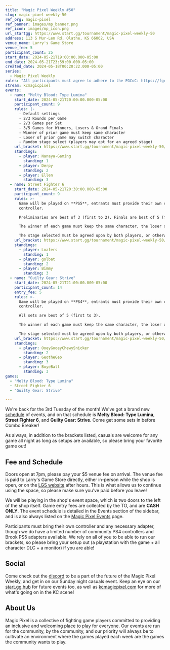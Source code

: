 ```yaml
---
title: "Magic Pixel Weekly #50"
slug: magic-pixel-weekly-50
ref_org: magic-pixel
ref_banner: images/mp_banner.png
ref_icon: images/mp_icon.png
url_startgg: https://www.start.gg/tournament/magic-pixel-weekly-50
address: 113 S Mur-Len Rd, Olathe, KS 66062, USA
venue_name: Larry's Game Store
venue_fee: 5
participant_count: 25
start_date: 2024-05-21T19:00:00.000-05:00
end_date: 2024-05-21T23:59:00.000-05:00
created_date: 2024-05-18T00:20:22.000-05:00
series:
  - Magic Pixel Weekly
rules: "All participants must agree to adhere to the FGCoC: https://fgcoc.com/"
stream: kcmagicpixel
events:
  - name: "Melty Blood: Type Lumina"
    start_date: 2024-05-21T20:00:00.000-05:00
    participant_count: 9
    rules: |-
      - Default settings
      - 2/3 Rounds per Game
      - 2/3 Games per Set
      - 3/5 Games for Winners, Losers & Grand Finals
      - Winner of prior game must keep same character
      - Loser of prior game may switch character
      - Random stage select (players may opt for an agreed stage)
    url_bracket: https://www.start.gg/tournament/magic-pixel-weekly-50/events/melty-blood-type-lumina/brackets/1666194/2482680
    standings:
      - player: Nanaya-Gaming
        standing: 1
      - player: Derpy
        standing: 2
      - player: Ellen
        standing: 3
  - name: Street Fighter 6
    start_date: 2024-05-21T20:30:00.000-05:00
    participant_count: 9
    rules: >-
      Game will be played on **PS5**, entrants must provide their own compatible
      controller.  

      Preliminaries are best of 3 (first to 2). Finals are best of 5 (first to 3).  

      The winner of each game must keep the same character, the loser of that game may switch characters.  

      The stage selected must be agreed upon by both players, or otherwise selected at random.
    url_bracket: https://www.start.gg/tournament/magic-pixel-weekly-50/events/street-fighter-6/brackets/1666193/2482679
    standings:
      - player: Loafers
        standing: 1
      - player: golbat
        standing: 2
      - player: Bimmy
        standing: 3
  - name: "Guilty Gear: Strive"
    start_date: 2024-05-21T21:00:00.000-05:00
    participant_count: 14
    entry_fee: 5
    rules: >-
      Game will be played on **PS4**, entrants must provide their own compatible
      controller.  

      All sets are best of 5 (first to 3).  

      The winner of each game must keep the same character, the loser of that game may switch characters.  

      The stage selected must be agreed upon by both players, or otherwise selected at random.
    url_bracket: https://www.start.gg/tournament/magic-pixel-weekly-50/events/guilty-gear-strive/brackets/1666190/2482676
    standings:
      - player: OoeyGooeyChewySnicker
        standing: 2
      - player: GeotheGeo
        standing: 3
      - player: BoyeBall
        standing: 3
games:
  - "Melty Blood: Type Lumina"
  - Street Fighter 6
  - "Guilty Gear: Strive"

---
```


We're back for the 3rd Tuesday of the month! We've got a brand new [schedule](https://kcmagicpixel.com/events/) of events, and on that schedule is **Melty Blood: Type Lumina**, **Street Fighter 6**, and **Guilty Gear: Strive**. Come get some sets in before Combo Breaker!

As always, in addition to the brackets listed, casuals are welcome for any game all night as long as setups are available, so please bring your favorite game out! 

## Fee and Schedule

Doors open at 7pm, please pay your $5 venue fee on arrival. The venue fee is paid to Larry's Game Store directly, either in-person while the shop is open, or on the [LGS website](https://www.larrysgamestore.com/products/kc-magic-pixel-5) after hours. This is what allows us to continue using the space, so please make sure you've paid before you leave!

We will be playing in the shop's event space, which is two doors to the left of the shop itself. Game entry fees are collected by the TO, and are **CASH ONLY**. The event schedule is detailed in the Events section of the sidebar, and is also always listed on the [Magic Pixel Events](https://kcmagicpixel.com/events/) page.

Participants must bring their own controller and any necessary adapter, though we do have a limited number of community PS4 controllers and Brook PS5 adapters available. We rely on all of you to be able to run our brackets, so please bring your setup out (a playstation with the game + all character DLC + a monitor) if you are able!  

## Social

Come check out the [discord](https://discord.gg/jkmn6CVrrQ) to be a part of the future of the Magic Pixel Weekly, and get in on our Sunday night casuals event. Keep an eye on our [start.gg hub](https://www.start.gg/hub/magic-pixel) for future events too, as well as [kcmagicpixel.com](https://kcmagicpixel.com) for more of what's going on in the KC scene!

## About Us

Magic Pixel is a collective of fighting game players committed to providing an inclusive and welcoming place to play for everyone. Our events are run for the community, by the community, and our priority will always be to cultivate an environment where the games played each week are the games the community wants to play.
  